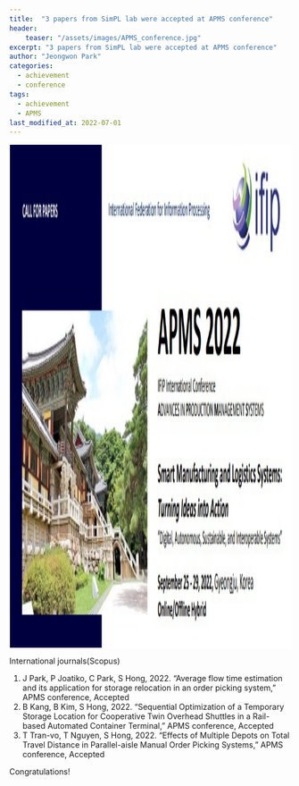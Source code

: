 ```yaml
---
title:  "3 papers from SimPL lab were accepted at APMS conference"
header:
    teaser: "/assets/images/APMS_conference.jpg"
excerpt: "3 papers from SimPL lab were accepted at APMS conference"
author: "Jeongwon Park"
categories:
  - achievement
  - conference
tags:
  - achievement
  - APMS
last_modified_at: 2022-07-01
---
```

<img align="center" width="900" height="900" style="border: 1px solid white" src="/assets/images/APMS_conference.jpg"> 

International journals(Scopus)
1.	J Park, P Joatiko, C Park, S Hong, 2022. “Average flow time estimation and its application for storage relocation in an order picking system,” APMS conference, Accepted
2.	B Kang, B Kim, S Hong, 2022. “Sequential Optimization of a Temporary Storage Location for Cooperative Twin Overhead Shuttles in a Rail-based Automated Container Terminal,” APMS conference, Accepted
3.	T Tran-vo, T Nguyen, S Hong, 2022. “Effects of Multiple Depots on Total Travel Distance in Parallel-aisle Manual Order Picking Systems,” APMS conference, Accepted

Congratulations!



